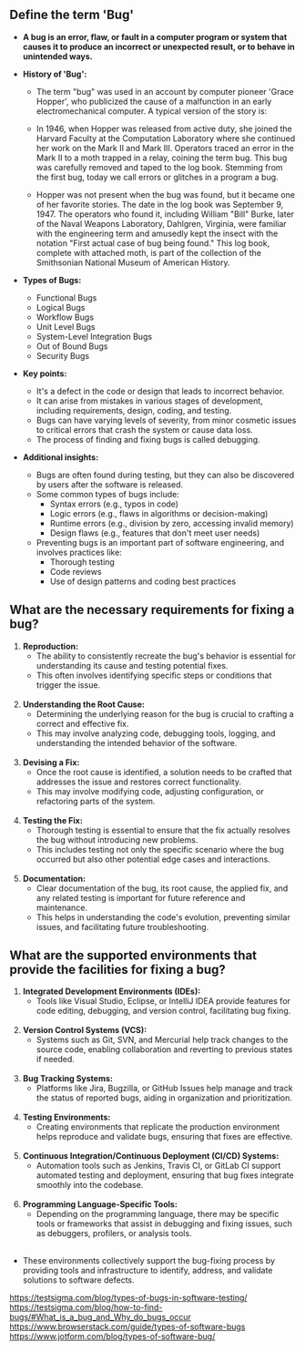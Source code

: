 ## Define the term 'Bug'

- **A bug is an error, flaw, or fault in a computer program or system that causes it to produce an incorrect or unexpected result, or to behave in unintended ways.**

- **History of 'Bug':**
    - The term "bug" was used in an account by computer pioneer 'Grace Hopper', who publicized the cause of a malfunction in an early electromechanical computer. A typical version of the story is:

    - In 1946, when Hopper was released from active duty, she joined the Harvard Faculty at the Computation Laboratory where she continued her work on the Mark II and Mark III. Operators traced an error in the Mark II to a moth trapped in a relay, coining the term bug. This bug was carefully removed and taped to the log book. Stemming from the first bug, today we call errors or glitches in a program a bug.

    - Hopper was not present when the bug was found, but it became one of her favorite stories. The date in the log book was September 9, 1947. The operators who found it, including William "Bill" Burke, later of the Naval Weapons Laboratory, Dahlgren, Virginia, were familiar with the engineering term and amusedly kept the insect with the notation "First actual case of bug being found." This log book, complete with attached moth, is part of the collection of the Smithsonian National Museum of American History.

- **Types of Bugs:**
    - Functional Bugs
    -  Logical Bugs
    -  Workflow Bugs
    - Unit Level Bugs
    - System-Level Integration Bugs
    - Out of Bound Bugs
    - Security Bugs

- **Key points:**
    - It's a defect in the code or design that leads to incorrect behavior.
    - It can arise from mistakes in various stages of development, including requirements, design, coding, and testing.
    - Bugs can have varying levels of severity, from minor cosmetic issues to critical errors that crash the system or cause data loss.
    - The process of finding and fixing bugs is called debugging.

- **Additional insights:**

    - Bugs are often found during testing, but they can also be discovered by users after the software is released.
    - Some common types of bugs include:
        - Syntax errors (e.g., typos in code)
        - Logic errors (e.g., flaws in algorithms or decision-making)
        - Runtime errors (e.g., division by zero, accessing invalid memory)
        - Design flaws (e.g., features that don't meet user needs)
    - Preventing bugs is an important part of software engineering, and involves practices like:
        - Thorough testing
        - Code reviews
        - Use of design patterns and coding best practices

## What are the necessary requirements for fixing a bug?

1. **Reproduction:**
    - The ability to consistently recreate the bug's behavior is essential for understanding its cause and testing potential fixes.
    - This often involves identifying specific steps or conditions that trigger the issue.
<br><br>
2. **Understanding the Root Cause:**
    - Determining the underlying reason for the bug is crucial to crafting a correct and effective fix.
    - This may involve analyzing code, debugging tools, logging, and understanding the intended behavior of the software.
<br><br>
3. **Devising a Fix:**
    - Once the root cause is identified, a solution needs to be crafted that addresses the issue and restores correct functionality.
    - This may involve modifying code, adjusting configuration, or refactoring parts of the system.
<br><br>
4. **Testing the Fix:**
    - Thorough testing is essential to ensure that the fix actually resolves the bug without introducing new problems.
    - This includes testing not only the specific scenario where the bug occurred but also other potential edge cases and interactions.
<br><br>
5. **Documentation:**
    - Clear documentation of the bug, its root cause, the applied fix, and any related testing is important for future reference and maintenance.
    - This helps in understanding the code's evolution, preventing similar issues, and facilitating future troubleshooting.

## What are the supported environments that provide the facilities for fixing a bug?

1. **Integrated Development Environments (IDEs):**
    - Tools like Visual Studio, Eclipse, or IntelliJ IDEA provide features for code editing, debugging, and version control, facilitating bug fixing.
<br><br>
2. **Version Control Systems (VCS):**
    - Systems such as Git, SVN, and Mercurial help track changes to the source code, enabling collaboration and reverting to previous states if needed.
<br><br>
3. **Bug Tracking Systems:**
    - Platforms like Jira, Bugzilla, or GitHub Issues help manage and track the status of reported bugs, aiding in organization and prioritization.
<br><br>
4. **Testing Environments:**
    - Creating environments that replicate the production environment helps reproduce and validate bugs, ensuring that fixes are effective.
<br><br>
5. **Continuous Integration/Continuous Deployment (CI/CD) Systems:**
    - Automation tools such as Jenkins, Travis CI, or GitLab CI support automated testing and deployment, ensuring that bug fixes integrate smoothly into the codebase.
<br><br>
6. **Programming Language-Specific Tools:**
    - Depending on the programming language, there may be specific tools or frameworks that assist in debugging and fixing issues, such as debuggers, profilers, or analysis tools.
<br><br>

- These environments collectively support the bug-fixing process by providing tools and infrastructure to identify, address, and validate solutions to software defects.


https://testsigma.com/blog/types-of-bugs-in-software-testing/
https://testsigma.com/blog/how-to-find-bugs/#What_is_a_bug_and_Why_do_bugs_occur
https://www.browserstack.com/guide/types-of-software-bugs
https://www.jotform.com/blog/types-of-software-bug/
